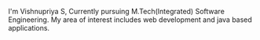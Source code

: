 I'm Vishnupriya S, 
Currently pursuing M.Tech(Integrated) Software Engineering.
My area of interest includes web development and java based applications.
